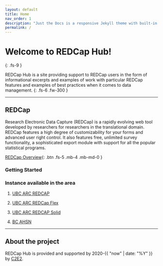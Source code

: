```yaml
---
layout: default
title: Home
nav_order: 1
description: "Just the Docs is a responsive Jekyll theme with built-in search that is easily customizable and hosted on GitHub Pages."
permalink: /
---
```


# Welcome to REDCap Hub!
{: .fs-9 }

REDCap Hub is a site providing support to REDCap users in the form of informational excerpts and examples of work with particular REDCap features and examples of best practices when it comes to data management.
{: .fs-6 .fw-300 }

---

## REDCap

Research Electronic Data Capture (REDCap) is a rapidly evolving web tool developed by researchers for researchers in the translational domain. REDCap features a high degree of customizability for your forms and advanced user right control. It also features free, unlimited survey functionality, a sophisticated export module with support for all the popular statistical programs.

[REDCap Overview](https://redcap.c2e2.ca/surveys/?s=TTFNCANPPN){: .btn .fs-5 .mb-4 .mb-md-0 }

### Getting Started



### Instance available in the area

1. [UBC ARC REDCAP](https://arc.ubc.ca/redcap)

2. [UBC ARC REDCap Flex](https://redcap.ubc.ca/flex/)

3. [UBC ARC REDCAP Solid](https://redcap.ubc.ca/solid/)

4. [BC AHSN](https://redcap.bcahsn.ca/surveys/?s=HEKETN7RF7)
---

## About the project

REDCap Hub is provided and supported by 2020-{{ "now" | date: "%Y" }} by [C2E2](http://www.c2e2.ca/).



